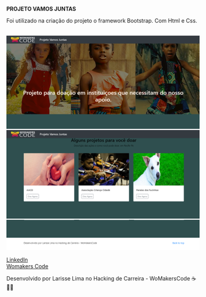 <strong>PROJETO VAMOS JUNTAS</strong><br>

Foi utilizado na criação do  projeto o framework Bootstrap. Com Html e Css.

<br>



<img src="prints/print1.png">
<img src="prints/print2.png">
<img src="prints/print3.png">


[ LinkedIn ](https://www.linkedin.com/in/larisselima/)<br/>
[ Womakers Code ](https://womakerscode.org/carreira)


Desenvolvido por Larisse Lima no  Hacking de Carreira - WoMakersCode
☕ 👩‍💻

